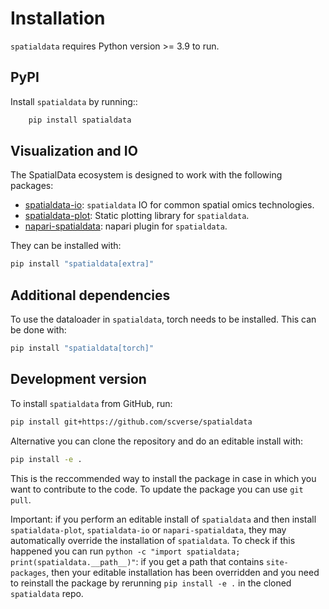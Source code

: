 # Installation

`spatialdata` requires Python version >= 3.9 to run.

## PyPI

Install `spatialdata` by running::

```bash
    pip install spatialdata
```

## Visualization and IO

The SpatialData ecosystem is designed to work with the following packages:

-   [spatialdata-io][]: `spatialdata` IO for common spatial omics technologies.
-   [spatialdata-plot][]: Static plotting library for `spatialdata`.
-   [napari-spatialdata][]: napari plugin for `spatialdata`.

They can be installed with:

```bash
pip install "spatialdata[extra]"
```

## Additional dependencies

To use the dataloader in `spatialdata`, torch needs to be installed. This can be done with:

```bash
pip install "spatialdata[torch]"
```

## Development version

To install `spatialdata` from GitHub, run:

```bash
pip install git+https://github.com/scverse/spatialdata
```

Alternative you can clone the repository and do an editable install with:
```bash
pip install -e .
```
This is the reccommended way to install the package in case in which you want to contribute to the code. To update the package you can use `git pull`.

Important: if you perform an editable install of `spatialdata` and then install `spatialdata-plot`, `spatialdata-io` or `napari-spatialdata`, they may automatically override the installation of `spatialdata`. To check if this happened you can run `python -c "import spatialdata; print(spatialdata.__path__)"`: if you get a path that contains `site-packages`, then your editable installation has been overridden and you need to reinstall the package by rerunning `pip install -e .` in the cloned `spatialdata` repo.

<!-- Links -->

[napari-spatialdata]: https://github.com/scverse/napari-spatialdata
[spatialdata-io]: https://github.com/scverse/spatialdata-io
[spatialdata-plot]: https://github.com/scverse/spatialdata-plot

